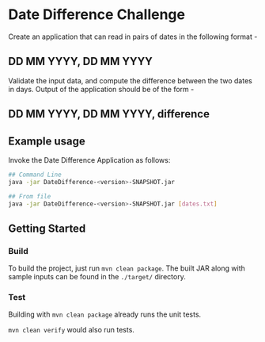 # Date Difference Challenge

Create an application that can read in pairs of dates in the following format -
## DD MM YYYY, DD MM YYYY
Validate the input data, and compute the difference between the two dates in days.
Output of the application should be of the form -
## DD MM YYYY, DD MM YYYY, difference


## Example usage

Invoke the Date Difference Application as follows:

```sh
## Command Line 
java -jar DateDifference-<version>-SNAPSHOT.jar

## From file 
java -jar DateDifference-<version>-SNAPSHOT.jar [dates.txt]

```

## Getting Started

### Build

To build the project, just run `mvn clean package`.
The built JAR along with sample inputs can be found in the `./target/` directory.

### Test

Building with `mvn clean package` already runs the unit tests.

`mvn clean verify` would also run tests.
